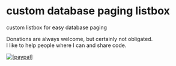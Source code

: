 # custom database paging listbox
custom listbox for easy database paging

Donations are always welcome, but certainly not obligated.<br/>
I like to help people where I can and share code.

<a href="https://www.paypal.com/cgi-bin/webscr?cmd=_donations&amp;business=W2NXRPD43YSCU&amp;lc=EN&amp;item_name=open-source&amp;item_number=markdown-editing&amp;currency_code=USD&amp;bn=PP%2dDonationsBF%3abtn_donate_LG%2egif%3aNonHosted"><img src="https://www.paypalobjects.com/en_US/i/btn/btn_donate_LG.gif" alt="[paypal]" /></a> 


